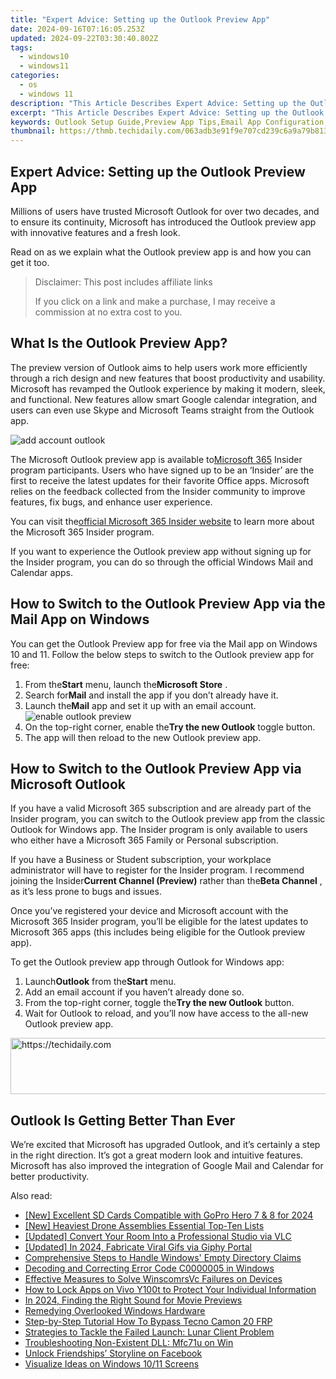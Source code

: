 ```yaml
---
title: "Expert Advice: Setting up the Outlook Preview App"
date: 2024-09-16T07:16:05.253Z
updated: 2024-09-22T03:30:40.802Z
tags:
  - windows10
  - windows11
categories:
  - os
  - windows 11
description: "This Article Describes Expert Advice: Setting up the Outlook Preview App"
excerpt: "This Article Describes Expert Advice: Setting up the Outlook Preview App"
keywords: Outlook Setup Guide,Preview App Tips,Email App Configuration,Outlook Custom Views,MailApp Settings Help,Expert Outlook Advice,Preview App Use Best Practices
thumbnail: https://thmb.techidaily.com/063adb3e91f9e707cd239c6a9a79b813aee233d9ca23dd7f8b09ffae8f586c57.jpg
---
```


## Expert Advice: Setting up the Outlook Preview App

 Millions of users have trusted Microsoft Outlook for over two decades, and to ensure its continuity, Microsoft has introduced the Outlook preview app with innovative features and a fresh look.

 Read on as we explain what the Outlook preview app is and how you can get it too.

>  Disclaimer: This post includes affiliate links
>
>  If you click on a link and make a purchase, I may receive a commission at no extra cost to you.
>

## What Is the Outlook Preview App?

 The preview version of Outlook aims to help users work more efficiently through a rich design and new features that boost productivity and usability. Microsoft has revamped the Outlook experience by making it modern, sleek, and functional. New features allow smart Google calendar integration, and users can even use Skype and Microsoft Teams straight from the Outlook app.

![add account outlook](https://static1.makeuseofimages.com/wordpress/wp-content/uploads/2023/04/add-account-outlook.jpg)

 The Microsoft Outlook preview app is available to[Microsoft 365](https://www.makeuseof.com/microsoft-office-365-rename/) Insider program participants. Users who have signed up to be an ‘Insider’ are the first to receive the latest updates for their favorite Office apps. Microsoft relies on the feedback collected from the Insider community to improve features, fix bugs, and enhance user experience.

 You can visit the[official Microsoft 365 Insider website](https://insider.microsoft365.com/en-us/join/windows) to learn more about the Microsoft 365 Insider program.

 If you want to experience the Outlook preview app without signing up for the Insider program, you can do so through the official Windows Mail and Calendar apps.

## How to Switch to the Outlook Preview App via the Mail App on Windows

 You can get the Outlook Preview app for free via the Mail app on Windows 10 and 11\. Follow the below steps to switch to the Outlook preview app for free:

1. From the**Start** menu, launch the**Microsoft Store** .
2. Search for**Mail** and install the app if you don’t already have it.
3. Launch the**Mail** app and set it up with an email account.  
![enable outlook preview](https://static1.makeuseofimages.com/wordpress/wp-content/uploads/2023/04/enable-outlook-preview.jpg)
4. On the top-right corner, enable the**Try the new Outlook** toggle button.
5. The app will then reload to the new Outlook preview app.

## How to Switch to the Outlook Preview App via Microsoft Outlook

 If you have a valid Microsoft 365 subscription and are already part of the Insider program, you can switch to the Outlook preview app from the classic Outlook for Windows app. The Insider program is only available to users who either have a Microsoft 365 Family or Personal subscription.

 If you have a Business or Student subscription, your workplace administrator will have to register for the Insider program. I recommend joining the Insider**Current Channel (Preview)** rather than the**Beta Channel** , as it’s less prone to bugs and issues.

 Once you’ve registered your device and Microsoft account with the Microsoft 365 Insider program, you’ll be eligible for the latest updates to Microsoft 365 apps (this includes being eligible for the Outlook preview app).

To get the Outlook preview app through Outlook for Windows app:

1. Launch**Outlook** from the**Start** menu.
2. Add an email account if you haven’t already done so.
3. From the top-right corner, toggle the**Try the new Outlook** button.
4. Wait for Outlook to reload, and you’ll now have access to the all-new Outlook preview app.

<!-- affiliate ads begin -->
<a href="https://appsumo.8odi.net/c/5597632/2044586/7443" target="_top" id="2044586">
  <img src="//a.impactradius-go.com/display-ad/7443-2044586" border="0" alt="https://techidaily.com" width="728" height="90"/>
</a>
<img height="0" width="0" src="https://appsumo.8odi.net/i/5597632/2044586/7443" style="position:absolute;visibility:hidden;" border="0" />
<!-- affiliate ads end -->

## Outlook Is Getting Better Than Ever

 We’re excited that Microsoft has upgraded Outlook, and it’s certainly a step in the right direction. It’s got a great modern look and intuitive features. Microsoft has also improved the integration of Google Mail and Calendar for better productivity.

<ins class="adsbygoogle"
     style="display:block"
     data-ad-format="autorelaxed"
     data-ad-client="ca-pub-7571918770474297"
     data-ad-slot="1223367746"></ins>

<ins class="adsbygoogle"
     style="display:block"
     data-ad-client="ca-pub-7571918770474297"
     data-ad-slot="8358498916"
     data-ad-format="auto"
     data-full-width-responsive="true"></ins>

<span class="atpl-alsoreadstyle">Also read:</span>
<div><ul>
<li><a href="https://fox-boxes.techidaily.com/new-excellent-sd-cards-compatible-with-gopro-hero-7-and-8-for-2024/"><u>[New] Excellent SD Cards Compatible with GoPro Hero 7 & 8 for 2024</u></a></li>
<li><a href="https://some-techniques.techidaily.com/new-heaviest-drone-assemblies-essential-top-ten-lists/"><u>[New] Heaviest Drone Assemblies Essential Top-Ten Lists</u></a></li>
<li><a href="https://video-capture.techidaily.com/updated-convert-your-room-into-a-professional-studio-via-vlc/"><u>[Updated] Convert Your Room Into a Professional Studio via VLC</u></a></li>
<li><a href="https://fox-http.techidaily.com/updated-in-2024-fabricate-viral-gifs-via-giphy-portal/"><u>[Updated] In 2024, Fabricate Viral Gifs via Giphy Portal</u></a></li>
<li><a href="https://win11.techidaily.com/comprehensive-steps-to-handle-windows-empty-directory-claims/"><u>Comprehensive Steps to Handle Windows' Empty Directory Claims</u></a></li>
<li><a href="https://win11.techidaily.com/decoding-and-correcting-error-code-c0000005-in-windows/"><u>Decoding and Correcting Error Code C0000005 in Windows</u></a></li>
<li><a href="https://win11.techidaily.com/effective-measures-to-solve-winscomrsvc-failures-on-devices/"><u>Effective Measures to Solve WinscomrsVc Failures on Devices</u></a></li>
<li><a href="https://unlock-android.techidaily.com/how-to-lock-apps-on-vivo-y100t-to-protect-your-individual-information-by-drfone-android/"><u>How to Lock Apps on Vivo Y100t to Protect Your Individual Information</u></a></li>
<li><a href="https://some-knowledge.techidaily.com/in-2024-finding-the-right-sound-for-movie-previews/"><u>In 2024, Finding the Right Sound for Movie Previews</u></a></li>
<li><a href="https://win11.techidaily.com/remedying-overlooked-windows-hardware/"><u>Remedying Overlooked Windows Hardware</u></a></li>
<li><a href="https://bypass-frp.techidaily.com/step-by-step-tutorial-how-to-bypass-tecno-camon-20-frp-by-drfone-android/"><u>Step-by-Step Tutorial How To Bypass Tecno Camon 20 FRP</u></a></li>
<li><a href="https://win11.techidaily.com/strategies-to-tackle-the-failed-launch-lunar-client-problem/"><u>Strategies to Tackle the Failed Launch: Lunar Client Problem</u></a></li>
<li><a href="https://win11.techidaily.com/troubleshooting-non-existent-dll-mfc71u-on-win/"><u>Troubleshooting Non-Existent DLL: Mfc71u on Win</u></a></li>
<li><a href="https://facebook.techidaily.com/unlock-friendships-storyline-on-facebook/"><u>Unlock Friendships’ Storyline on Facebook</u></a></li>
<li><a href="https://win11.techidaily.com/visualize-ideas-on-windows-1011-screens/"><u>Visualize Ideas on Windows 10/11 Screens</u></a></li>
</ul></div>


